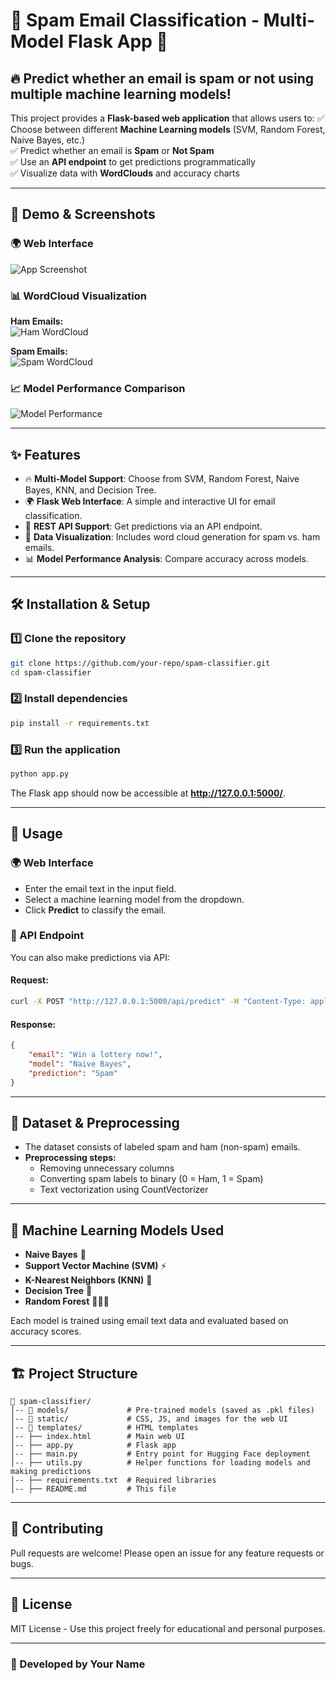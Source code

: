 # 📧 Spam Email Classification - Multi-Model Flask App 🚀

## 🔥 Predict whether an email is spam or not using multiple machine learning models!

This project provides a **Flask-based web application** that allows users to:
✅ Choose between different **Machine Learning models** (SVM, Random Forest, Naive Bayes, etc.)  
✅ Predict whether an email is **Spam** or **Not Spam**  
✅ Use an **API endpoint** to get predictions programmatically  
✅ Visualize data with **WordClouds** and accuracy charts  

---

## 📸 Demo & Screenshots

### 🌍 Web Interface
![App Screenshot](screenshots/demo.png)

### 📊 WordCloud Visualization
**Ham Emails:**  
![Ham WordCloud](screenshots/ham.png)

**Spam Emails:**  
![Spam WordCloud](screenshots/spam.png)

### 📈 Model Performance Comparison
![Model Performance](screenshots/comparison.png)

---

## ✨ Features
- 🔥 **Multi-Model Support**: Choose from SVM, Random Forest, Naive Bayes, KNN, and Decision Tree.
- 🌍 **Flask Web Interface**: A simple and interactive UI for email classification.
- 🔄 **REST API Support**: Get predictions via an API endpoint.
- 🎨 **Data Visualization**: Includes word cloud generation for spam vs. ham emails.
- 📊 **Model Performance Analysis**: Compare accuracy across models.

---

## 🛠 Installation & Setup

### 1️⃣ Clone the repository
```bash
git clone https://github.com/your-repo/spam-classifier.git
cd spam-classifier
```

### 2️⃣ Install dependencies
```bash
pip install -r requirements.txt
```

### 3️⃣ Run the application
```bash
python app.py
```

The Flask app should now be accessible at **http://127.0.0.1:5000/**.

---

## 🚀 Usage

### 🌍 Web Interface
- Enter the email text in the input field.
- Select a machine learning model from the dropdown.
- Click **Predict** to classify the email.

### 🔄 API Endpoint
You can also make predictions via API:

#### Request:
```bash
curl -X POST "http://127.0.0.1:5000/api/predict" -H "Content-Type: application/json" -d '{"email": "Win a lottery now!", "model": "Naive Bayes"}'
```

#### Response:
```json
{
    "email": "Win a lottery now!",
    "model": "Naive Bayes",
    "prediction": "Spam"
}
```

---

## 📂 Dataset & Preprocessing
- The dataset consists of labeled spam and ham (non-spam) emails.
- **Preprocessing steps:**
  - Removing unnecessary columns
  - Converting spam labels to binary (0 = Ham, 1 = Spam)
  - Text vectorization using CountVectorizer

---

## 🔬 Machine Learning Models Used
- **Naive Bayes** 🧠
- **Support Vector Machine (SVM)** ⚡
- **K-Nearest Neighbors (KNN)** 🔎
- **Decision Tree** 🌲
- **Random Forest** 🌳🌳🌳

Each model is trained using email text data and evaluated based on accuracy scores.

---

## 🏗 Project Structure
```
📁 spam-classifier/
│-- 📂 models/             # Pre-trained models (saved as .pkl files)
│-- 📂 static/             # CSS, JS, and images for the web UI
│-- 📂 templates/          # HTML templates
│-- ├── index.html        # Main web UI
│-- ├── app.py            # Flask app
│-- ├── main.py           # Entry point for Hugging Face deployment
│-- ├── utils.py          # Helper functions for loading models and making predictions
│-- ├── requirements.txt  # Required libraries
│-- ├── README.md         # This file
```

---

## 🤝 Contributing
Pull requests are welcome! Please open an issue for any feature requests or bugs.

---

## 📜 License
MIT License - Use this project freely for educational and personal purposes.

---

### 🎯 Developed by **Your Name**

